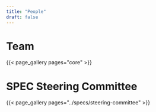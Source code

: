 ```yaml
---
title: "People"
draft: false
---
```


# Team

{{< page_gallery pages="core" >}}

# SPEC Steering Committee

{{< page_gallery pages="../specs/steering-committee" >}}
